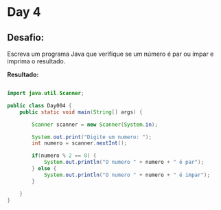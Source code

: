 # Day 4

## Desafio:

Escreva um programa Java que verifique se um número é par ou ímpar e imprima o resultado.

**Resultado:**

```java

import java.util.Scanner;

public class Day004 {
    public static void main(String[] args) {

        Scanner scanner = new Scanner(System.in);

        System.out.print("Digite um numero: ");
        int numero = scanner.nextInt();

        if(numero % 2 == 0) {
            System.out.println("O numero " + numero + " é par");
        } else {
            System.out.println("O numero " + numero + " é impar");
        }

    }
}
